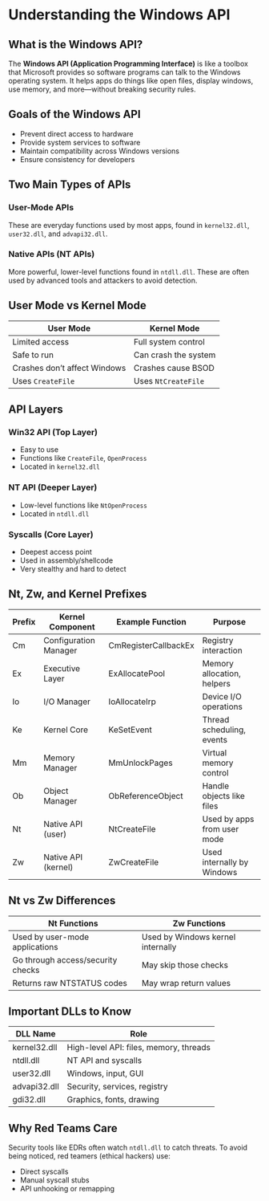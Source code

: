 </head>
<body>

  <h1>Understanding the Windows API</h1>

  <h2>What is the Windows API?</h2>
  <p>
    The <strong>Windows API (Application Programming Interface)</strong> is like a toolbox that Microsoft provides so software programs can talk to the Windows operating system. It helps apps do things like open files, display windows, use memory, and more—without breaking security rules.
  </p>

  <h2>Goals of the Windows API</h2>
  <ul>
    <li>Prevent direct access to hardware</li>
    <li>Provide system services to software</li>
    <li>Maintain compatibility across Windows versions</li>
    <li>Ensure consistency for developers</li>
  </ul>

  <h2>Two Main Types of APIs</h2>
  <h3>User-Mode APIs</h3>
  <p>These are everyday functions used by most apps, found in <code>kernel32.dll</code>, <code>user32.dll</code>, and <code>advapi32.dll</code>.</p>

  <h3>Native APIs (NT APIs)</h3>
  <p>More powerful, lower-level functions found in <code>ntdll.dll</code>. These are often used by advanced tools and attackers to avoid detection.</p>

  <h2>User Mode vs Kernel Mode</h2>
  <table>
    <thead>
      <tr>
        <th>User Mode</th>
        <th>Kernel Mode</th>
      </tr>
    </thead>
    <tbody>
      <tr>
        <td>Limited access</td>
        <td>Full system control</td>
      </tr>
      <tr>
        <td>Safe to run</td>
        <td>Can crash the system</td>
      </tr>
      <tr>
        <td>Crashes don’t affect Windows</td>
        <td>Crashes cause BSOD</td>
      </tr>
      <tr>
        <td>Uses <code>CreateFile</code></td>
        <td>Uses <code>NtCreateFile</code></td>
      </tr>
    </tbody>
  </table>

  <h2>API Layers</h2>
  <h3>Win32 API (Top Layer)</h3>
  <ul>
    <li>Easy to use</li>
    <li>Functions like <code>CreateFile</code>, <code>OpenProcess</code></li>
    <li>Located in <code>kernel32.dll</code></li>
  </ul>

  <h3>NT API (Deeper Layer)</h3>
  <ul>
    <li>Low-level functions like <code>NtOpenProcess</code></li>
    <li>Located in <code>ntdll.dll</code></li>
  </ul>

  <h3>Syscalls (Core Layer)</h3>
  <ul>
    <li>Deepest access point</li>
    <li>Used in assembly/shellcode</li>
    <li>Very stealthy and hard to detect</li>
  </ul>

  <h2>Nt, Zw, and Kernel Prefixes</h2>
  <table>
    <thead>
      <tr>
        <th>Prefix</th>
        <th>Kernel Component</th>
        <th>Example Function</th>
        <th>Purpose</th>
      </tr>
    </thead>
    <tbody>
      <tr><td>Cm</td><td>Configuration Manager</td><td>CmRegisterCallbackEx</td><td>Registry interaction</td></tr>
      <tr><td>Ex</td><td>Executive Layer</td><td>ExAllocatePool</td><td>Memory allocation, helpers</td></tr>
      <tr><td>Io</td><td>I/O Manager</td><td>IoAllocateIrp</td><td>Device I/O operations</td></tr>
      <tr><td>Ke</td><td>Kernel Core</td><td>KeSetEvent</td><td>Thread scheduling, events</td></tr>
      <tr><td>Mm</td><td>Memory Manager</td><td>MmUnlockPages</td><td>Virtual memory control</td></tr>
      <tr><td>Ob</td><td>Object Manager</td><td>ObReferenceObject</td><td>Handle objects like files</td></tr>
      <tr><td>Nt</td><td>Native API (user)</td><td>NtCreateFile</td><td>Used by apps from user mode</td></tr>
      <tr><td>Zw</td><td>Native API (kernel)</td><td>ZwCreateFile</td><td>Used internally by Windows</td></tr>
    </tbody>
  </table>

  <h2>Nt vs Zw Differences</h2>
  <table>
    <thead>
      <tr>
        <th>Nt Functions</th>
        <th>Zw Functions</th>
      </tr>
    </thead>
    <tbody>
      <tr>
        <td>Used by user-mode applications</td>
        <td>Used by Windows kernel internally</td>
      </tr>
      <tr>
        <td>Go through access/security checks</td>
        <td>May skip those checks</td>
      </tr>
      <tr>
        <td>Returns raw NTSTATUS codes</td>
        <td>May wrap return values</td>
      </tr>
    </tbody>
  </table>

  <h2>Important DLLs to Know</h2>
  <table>
    <thead>
      <tr>
        <th>DLL Name</th>
        <th>Role</th>
      </tr>
    </thead>
    <tbody>
      <tr><td>kernel32.dll</td><td>High-level API: files, memory, threads</td></tr>
      <tr><td>ntdll.dll</td><td>NT API and syscalls</td></tr>
      <tr><td>user32.dll</td><td>Windows, input, GUI</td></tr>
      <tr><td>advapi32.dll</td><td>Security, services, registry</td></tr>
      <tr><td>gdi32.dll</td><td>Graphics, fonts, drawing</td></tr>
    </tbody>
  </table>

  <h2>Why Red Teams Care</h2>
  <p>
    Security tools like EDRs often watch <code>ntdll.dll</code> to catch threats. To avoid being noticed, red teamers (ethical hackers) use:
  </p>
  <ul>
    <li>Direct syscalls</li>
    <li>Manual syscall stubs</li>
    <li>API unhooking or remapping</li>
  </ul>

</body>
</html>
